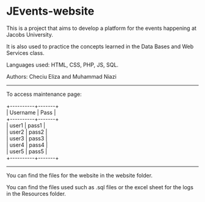 # JEvents-website



This is a project that aims to develop a platform for the events happening at Jacobs University. 

It is also used to practice the concepts learned in the Data Bases and Web Services class.

Languages used: HTML, CSS, PHP, JS, SQL.

Authors: Checiu Eliza and Muhammad Niazi

-------------------------------------------------------------------------------------------


To access maintenance page:

+----------+-------+  
| Username | Pass  |  
+----------+-------+  
| user1    | pass1 |  
| user2    | pass2 |  
| user3    | pass3 |  
| user4    | pass4 |  
| user5    | pass5 |  
+----------+-------+  

-------------------------------------------------------------------------------------------


You can find the files for the website in the website folder.

You can find the files used such as .sql files or the excel sheet for the logs in the Resources folder.
